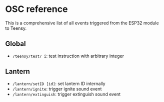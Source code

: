 # OSC reference
This is a comprehensive list of all events triggered from the ESP32 module to Teensy.

## Global
- `/teensy/test/ i`: test instruction with arbitrary integer

## Lantern
- `/lantern/setID [id]`: set lantern ID internally
- `/lantern/ignite`: trigger ignite sound event
- `/lantern/extinguish`: trigger extinguish sound event